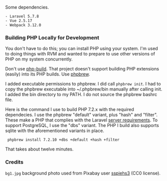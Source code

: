 
Some dependencies.

    - Laravel 5.7.8
    - Vue 2.5.17
    - Webpack 3.12.0

### Building PHP Locally for Development

You don't have to do this; you can install PHP using your system.
I'm used to doing things with RVM and wanted to prepare to use
other versions of PHP on my system concurrently.

Don't use [php-build](https://php-build.github.io). That project
doesn't support building PHP extensions (easily) into its PHP
builds. Use [phpbrew](https://github.com/phpbrew/phpbrew).

I added executable permissions to phpbrew. I did call `phpbrew init`.
I had to copy the phpbrew executable into ~/.phpbrew/bin manually
after calling init. I added the bin directory to my PATH. I do not
source the phpbrew bashrc file.

Here is the command I use to build PHP 7.2.x with the required
dependecies. I use the phpbrew "default" variant, plus "hash" and
"filter".  These make a PHP that complies with the Laravel [server
requirements](https://laravel.com/docs/5.7/installation#server-requirements).
To support PostgreSQL, I use the "dbs" variant. The PHP I build also
supports sqlite with the aforementioned variants in place.

     phpbrew install 7.2.10 +dbs +default +hash +filter

That takes about twelve minutes.


### Credits

`bg1.jpg` background photo used from Pixabay user [sspiehs3](https://pixabay.com/en/joshua-tree-tree-park-1772159/) (CC0 license).

